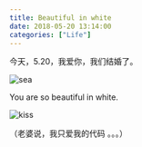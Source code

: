 ```yaml
---
title: Beautiful in white
date: 2018-05-20 13:14:00
categories: ["Life"]
---
```


今天，5.20，我爱你，我们结婚了。

<!--more-->

![sea](/images/wedding/sea2.jpg)

You are so beautiful in white.

![kiss](/images/wedding/kiss.jpg)

（老婆说，我只爱我的代码 。。。）
